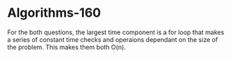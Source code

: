 # Algorithms-160
For the both questions, the largest time component is a for loop that makes a series of constant time checks and operaions dependant on the size of the problem. This makes them both O(n).